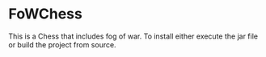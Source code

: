 # FoWChess

This is a Chess that includes fog of war.
To install either execute the jar file or build the project from source.
